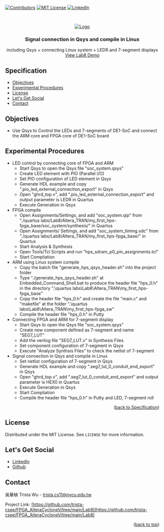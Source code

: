 <a name="readme-top"></a>
<!-- PROJECT SHIELDS -->
[![Contributors][contributors-shield]]()
[![MIT License][license-shield]][license-url]
[![LinkedIn][linkedin-shield]][linkedin-url]

<!-- PROJECT LOGO -->
<br />
<p align="center">
  <a href="https://github.com/trista-csee/FPGA_AlteraCycloneV/tree/main/Lab8">
    <img src="https://github.com/trista-csee/FPGA_AlteraCycloneV/blob/main/images/Lab8-Logo.jpg" alt="Logo">
  </a>

  <h3 align="center">Signal connection in Qsys and compile in Linux</h3>

  <p align="center">
    including Qsys + connecting Linux system + LEDR and 7-segment displays
    <br />
    <a href="https://github.com/trista-csee/FPGA_AlteraCycloneV/tree/main/LabsDemo/Lab8">View Lab8 Demo</a>
  </p>
</p>


<a name="Spec"></a>
<!-- Specification -->
## Specification

* [Objectives](#objectives)
* [Experimental Procedures](#experimental-procedures)
* [License](#license)
* [Let's Get Social](#lets-get-social)
* [Contact](#contact)


<!-- Objectives -->
## Objectives

* Use Qsys to Control the LEDs and 7-segments of DE1-SoC and connect the ARM core and FPGA core of DE1-SoC board


<!-- Experimental Procedures -->
## Experimental Procedures

* LED control by connecting core of FPGA and ARM
  * Start Qsys to open the Qsys file "soc_system.qsys"
  * Create LED element with PIO (Parallel I/O)
  * Set PIO configuration of LED element in Qsys
  * Generate HDL example and copy ".pio_led_external_connection_export" in Qsys
  * Open "ghrd_top.v", add ".pio_led_external_connection_export" and output parameter is LEDR in Quartus
  * Execute Generation in Qsys
* FPGA compile
  * Open Assignments/Settings, and add "soc_system.qip" from "./quartus labs/Lab8/Altera_TRAN/my_first_hps-fpga_base/soc_system/synthesis/" in Quartus
  * Open Assignments/ Settings, and add "soc_system_timing.sdc" from "./quartus labs/Lab8/Altera_TRAN/my_first_hps-fpga_base/" in Quartus
  * Start Analysis & Synthesis
  * Open Tools/Tcl Scripts and run "hps_sdram_p0_pin_assignments.tcl"
  * Start Compliation
* ARM using Linux system compile
  * Copy the batch file "generate_hps_qsys_header.sh" into the project folder
  * Type "./generate_hps_qsys_header.sh" at Embedded_Command_Shell.bat to produce the header file "hps_0.h" in the directory ".\quartus labs\Lab8\Altera_TRAN\my_first_hps-fpga_base\"
  * Copy the header file "hps_0.h" and create the file "main.c" and "makefile" at the folder ".\quartus labs\Lab8\Altera_TRAN\my_first_hps-fpga_sw\"
  * Compile the header file "hps_0.h" in Putty
* Connecting FPGA and ARM for 7-segment display
  * Start Qsys to open the Qsys file "soc_system.qsys"
  * Create new component defined as 7-segment and name "SEG7_LUT"
  * Add the verilog file "SEG7_LUT.v" in Synthesis Files
  * Set component configuration of 7-segment in Qsys
  * Execute "Analyze Synthsis Files" to check the netlist of 7-segment
* Signal connection in Qsys and compile in Linux
  * Set netlist configuration of 7-segment in Qsys
  * Generate HDL example and copy ".seg7_lut_0_conduit_end_export" in Qsys
  * Open "ghrd_top.v", add ".seg7_lut_0_conduit_end_export" and output parameter is HEX0 in Quartus
  * Execute Generation in Qsys
  * Start Compliation
  * Compile the header file "hps_0.h" in Putty and LED, 7-segment roll 

<p align="right">(<a href="#Spec">back to Specification</a>)</p>


<!-- LICENSE -->
## License

Distributed under the MIT License. See `LICENSE` for more information.


<!-- LET'S GET SOCIAL -->
## Let's Get Social

* [LinkedIn](https://www.linkedin.com/in/%E8%8F%AF%E6%A5%A8-%E5%90%B3-363252241/)
* [Github](https://github.com/trista-csee)


<!-- CONTACT -->
## Contact

吳華楨 Trista Wu - trista.cs11@nycu.edu.tw

Project Link: [https://github.com/trista-csee/FPGA_AlteraCycloneV/tree/main/Lab8](https://github.com/trista-csee/FPGA_AlteraCycloneV/tree/main/Lab8)

<p align="right">(<a href="#readme-top">back to top</a>)</p>


<!-- MARKDOWN LINKS & IMAGES -->
[contributors-shield]: https://img.shields.io/badge/contributors-1-orange.svg?style=flat-square
[license-shield]: https://img.shields.io/badge/license-MIT-blue.svg?style=flat-square
[license-url]: https://choosealicense.com/licenses/mit
[linkedin-shield]: https://img.shields.io/badge/-LinkedIn-black.svg?style=flat-square&logo=linkedin&colorB=555
[linkedin-url]: https://www.linkedin.com/in/%E8%8F%AF%E6%A5%A8-%E5%90%B3-363252241/
[product-screenshot]: ./images/projects/portfolio.jpg

